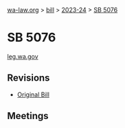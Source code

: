 [wa-law.org](/) > [bill](/bill/) > [2023-24](/bill/2023-24/) > [SB 5076](/bill/2023-24/sb/5076/)

# SB 5076
[leg.wa.gov](https://app.leg.wa.gov/billsummary?BillNumber=5076&Year=2023&Initiative=false)

## Revisions
* [Original Bill](1/)

## Meetings